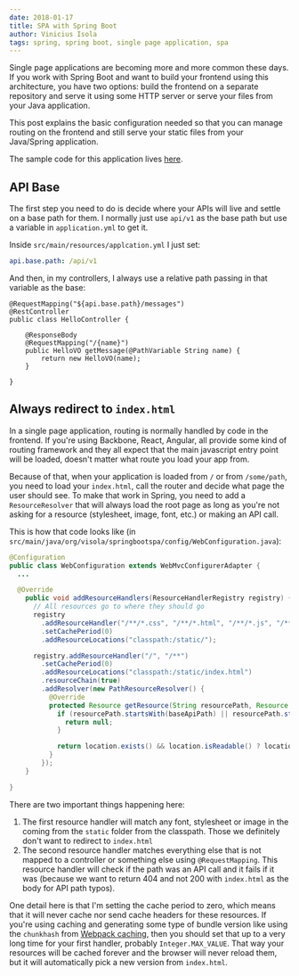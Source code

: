 ```yaml
---
date: 2018-01-17
title: SPA with Spring Boot
author: Vinicius Isola
tags: spring, spring boot, single page application, spa
---
```

Single page applications are becoming more and more common these days. If you work with Spring Boot and want to build your frontend using this architecture, you have two options: build the frontend on a separate repository and serve it using some HTTP server or serve your files from your Java application.

This post explains the basic configuration needed so that you can manage routing on the frontend and still serve your static files from your Java/Spring application.

<!-- more -->

The sample code for this application lives [here](https://github.com/visola/bearprogrammer-examples/tree/master/spa-with-spring-boot).

## API Base

The first step you need to do is decide where your APIs will live and settle on a base path for them. I normally just use `api/v1` as the base path but use a variable in `application.yml` to get it.

Inside `src/main/resources/applcation.yml` I just set:

```yml
api.base.path: /api/v1
```

And then, in my controllers, I always use a relative path passing in that variable as the base:

```
@RequestMapping("${api.base.path}/messages")
@RestController
public class HelloController {

    @ResponseBody
    @RequestMapping("/{name}")
    public HelloVO getMessage(@PathVariable String name) {
        return new HelloVO(name);
    }

}
```

## Always redirect to `index.html`

In a single page application, routing is normally handled by code in the frontend. If you're using Backbone, React, Angular, all provide some kind of routing framework and they all expect that the main javascript entry point will be loaded, doesn't matter what route you load your app from.

Because of that, when your application is loaded from `/` or from `/some/path`, you need to load your `index.html`, call the router and decide what page the user should see. To make that work in Spring, you need to add a `ResourceResolver` that will always load the root page as long as you're not asking for a resource (stylesheet, image, font, etc.) or making an API call.

This is how that code looks like (in `src/main/java/org/visola/springbootspa/config/WebConfiguration.java`):

```java
@Configuration
public class WebConfiguration extends WebMvcConfigurerAdapter {
  ...

  @Override
    public void addResourceHandlers(ResourceHandlerRegistry registry) {
      // All resources go to where they should go
      registry
        .addResourceHandler("/**/*.css", "/**/*.html", "/**/*.js", "/**/*.jsx", "/**/*.png", "/**/*.ttf", "/**/*.woff", "/**/*.woff2")
        .setCachePeriod(0)
        .addResourceLocations("classpath:/static/");

      registry.addResourceHandler("/", "/**")
        .setCachePeriod(0)
        .addResourceLocations("classpath:/static/index.html")
        .resourceChain(true)
        .addResolver(new PathResourceResolver() {
          @Override
          protected Resource getResource(String resourcePath, Resource location) throws IOException {
            if (resourcePath.startsWith(baseApiPath) || resourcePath.startsWith(baseApiPath.substring(1))) {
              return null;
            }

            return location.exists() && location.isReadable() ? location : null;
          }
        });
    }

}
```

There are two important things happening here:

1. The first resource handler will match any font, stylesheet or image in the coming from the `static` folder from the classpath. Those we definitely don't want to redirect to `index.html`
1. The second resource handler matches everything else that is not mapped to a controller or something else using `@RequestMapping`. This resource handler will check if the path was an API call and it fails if it was (because we want to return 404 and not 200 with `index.html` as the body for API path typos).

One detail here is that I'm setting the cache period to zero, which means that it will never cache nor send cache headers for these resources. If you're using caching and generating some type of bundle version like using the `chunkhash` from [Webpack caching](https://webpack.js.org/guides/caching/), then you should set that up to a very long time for your first handler, probably `Integer.MAX_VALUE`. That way your resources will be cached forever and the browser will never reload them, but it will automatically pick a new version from `index.html`.
